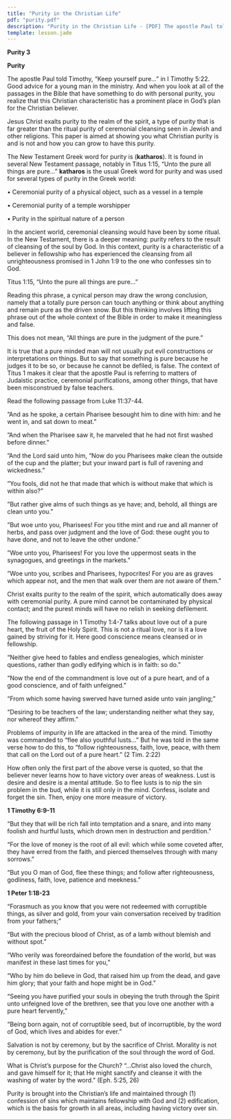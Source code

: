 ```yaml
---
title: "Purity in the Christian Life"
pdf: "purity.pdf"
description: "Purity in the Christian Life - [PDF] The apostle Paul told Timothy, \"Keep yourself pure...\" Good advice for all of us. A study of KATHAROS."
template: lesson.jade
---
```



**Purity 3**

**Purity**

The apostle Paul told Timothy, “Keep yourself pure…” in I Timothy 5:22.
Good advice for a young man in the ministry. And when you look at all of
the passages in the Bible that have something to do with personal
purity, you realize that this Christian characteristic has a prominent
place in God’s plan for the Christian believer.

Jesus Christ exalts purity to the realm of the spirit, a type of purity
that is far greater than the ritual purity of ceremonial cleansing seen
in Jewish and other religions. This paper is aimed at showing you what
Christian purity is and is not and how you can grow to have this purity.

The New Testament Greek word for purity is (**katharos**). It is found
in several New Testament passage, notably in Titus 1:15, “Unto the pure
all things are pure…” **katharos** is the usual Greek word for purity
and was used for several types of purity in the Greek world:

• Ceremonial purity of a physical object, such as a vessel in a temple

• Ceremonial purity of a temple worshipper

• Purity in the spiritual nature of a person

In the ancient world, ceremonial cleansing would have been by some
ritual. In the New Testament, there is a deeper meaning: purity refers
to the result of cleansing of the soul by God. In this context, purity
is a characteristic of a believer in fellowship who has experienced the
cleansing from all unrighteousness promised in 1 John 1:9 to the one who
confesses sin to God.

Titus 1:15, “Unto the pure all things are pure…”

Reading this phrase, a cynical person may draw the wrong conclusion,
namely that a totally pure person can touch anything or think about
anything and remain pure as the driven snow. But this thinking involves
lifting this phrase out of the whole context of the Bible in order to
make it meaningless and false.

This does not mean, “All things are pure in the judgment of the pure.”

It is true that a pure minded man will not usually put evil
constructions or interpretations on things. But to say that something is
pure because he judges it to be so, or because he cannot be defiled, is
false. The context of Titus 1 makes it clear that the apostle Paul is
referring to matters of Judaistic practice, ceremonial purifications,
among other things, that have been misconstrued by false teachers.

Read the following passage from Luke 11:37-44.

”And as he spoke, a certain Pharisee besought him to dine with him: and
he went in, and sat down to meat.”

”And when the Pharisee saw it, he marveled that he had not first washed
before dinner.”

”And the Lord said unto him, “Now do you Pharisees make clean the
outside of the cup and the platter; but your inward part is full of
ravening and wickedness.”

”You fools, did not he that made that which is without make that which
is within also?”

”But rather give alms of such things as ye have; and, behold, all things
are clean unto you.”

”But woe unto you, Pharisees! For you tithe mint and rue and all manner
of herbs, and pass over judgment and the love of God: these ought you to
have done, and not to leave the other undone.”

”Woe unto you, Pharisees! For you love the uppermost seats in the
synagogues, and greetings in the markets.”

”Woe unto you, scribes and Pharisees, hypocrites! For you are as graves
which appear not, and the men that walk over them are not aware of
them.”

Christ exalts purity to the realm of the spirit, which automatically
does away with ceremonial purity. A pure mind cannot be contaminated by
physical contact; and the purest minds will have no relish in seeking
defilement.

The following passage in 1 Timothy 1:4-7 talks about love out of a pure
heart, the fruit of the Holy Spirit. This is not a ritual love, nor is
it a love gained by striving for it. Here good conscience means cleansed
or in fellowship.

“Neither give heed to fables and endless genealogies, which minister
questions, rather than godly edifying which is in faith: so do.”

“Now the end of the commandment is love out of a pure heart, and of a
good conscience, and of faith unfeigned.”

“From which some having swerved have turned aside unto vain jangling;”

“Desiring to be teachers of the law; understanding neither what they
say, nor whereof they affirm.”

Problems of impurity in life are attacked in the area of the mind.
Timothy was commanded to “flee also youthful lusts…” But he was told in
the same verse how to do this, to “follow righteousness, faith, love,
peace, with them that call on the Lord out of a pure heart.”
(2 Tim. 2:22)

How often only the first part of the above verse is quoted, so that the
believer never learns how to have victory over areas of weakness. Lust
is desire and desire is a mental attitude. So to flee lusts is to nip
the sin problem in the bud, while it is still only in the mind. Confess,
isolate and forget the sin. Then, enjoy one more measure of victory.

**1 Timothy 6:9-11**

“But they that will be rich fall into temptation and a snare, and into
many foolish and hurtful lusts, which drown men in destruction and
perdition.”

“For the love of money is the root of all evil: which while some coveted
after, they have erred from the faith, and pierced themselves through
with many sorrows.”

“But you O man of God, flee these things; and follow after
righteousness, godliness, faith, love, patience and meekness.”

**1 Peter 1:18-23**

“Forasmuch as you know that you were not redeemed with corruptible
things, as silver and gold, from your vain conversation received by
tradition from your fathers;”

“But with the precious blood of Christ, as of a lamb without blemish and
without spot.”

“Who verily was foreordained before the foundation of the world, but was
manifest in these last times for you,”

“Who by him do believe in God, that raised him up from the dead, and
gave him glory; that your faith and hope might be in God.”

“Seeing you have purified your souls in obeying the truth through the
Spirit unto unfeigned love of the brethren, see that you love one
another with a pure heart fervently,”

“Being born again, not of corruptible seed, but of incorruptible, by the
word of God, which lives and abides for ever.”

Salvation is not by ceremony, but by the sacrifice of Christ. Morality
is not by ceremony, but by the purification of the soul through the word
of God.

What is Christ’s purpose for the Church? “…Christ also loved the church,
and gave himself for it; that He might sanctify and cleanse it with the
washing of water by the word.” (Eph. 5:25, 26)

Purity is brought into the Christian’s life and maintained through (1)
confession of sins which maintains fellowship with God and (2)
edification, which is the basis for growth in all areas, including
having victory over sin.

